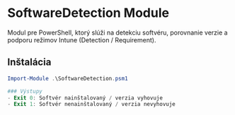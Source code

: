 # SoftwareDetection Module

Modul pre PowerShell, ktorý slúži na detekciu softvéru, porovnanie verzie a podporu režimov Intune (Detection / Requirement).

## Inštalácia
```powershell
Import-Module .\SoftwareDetection.psm1

### Výstupy
- Exit 0: Softvér nainštalovaný / verzia vyhovuje
- Exit 1: Softvér nenainštalovaný / verzia nevyhovuje
